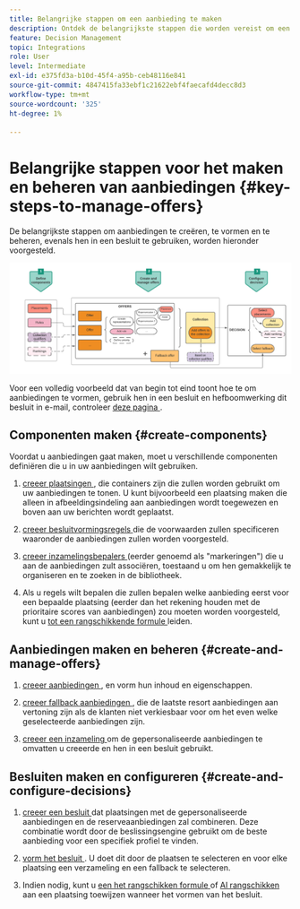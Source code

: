 ```yaml
---
title: Belangrijke stappen om een aanbieding te maken
description: Ontdek de belangrijkste stappen die worden vereist om een aanbieding tot stand te brengen
feature: Decision Management
topic: Integrations
role: User
level: Intermediate
exl-id: e375fd3a-b10d-45f4-a95b-ceb48116e841
source-git-commit: 4847415fa33ebf1c21622ebf4faecafd4decc8d3
workflow-type: tm+mt
source-wordcount: '325'
ht-degree: 1%

---
```


# Belangrijke stappen voor het maken en beheren van aanbiedingen {#key-steps-to-manage-offers}

De belangrijkste stappen om aanbiedingen te creëren, te vormen en te beheren, evenals hen in een besluit te gebruiken, worden hieronder voorgesteld.

![](../assets/offer-create-manage-process.png)

Voor een volledig voorbeeld dat van begin tot eind toont hoe te om aanbiedingen te vormen, gebruik hen in een besluit en hefboomwerking dit besluit in e-mail, controleer [ deze pagina ](../offers-e2e.md).

## Componenten maken {#create-components}

Voordat u aanbiedingen gaat maken, moet u verschillende componenten definiëren die u in uw aanbiedingen wilt gebruiken.

1. [ creeer plaatsingen ](creating-placements.md), die containers zijn die zullen worden gebruikt om uw aanbiedingen te tonen. U kunt bijvoorbeeld een plaatsing maken die alleen in afbeeldingsindeling aan aanbiedingen wordt toegewezen en boven aan uw berichten wordt geplaatst.

1. [ creeer besluitvormingsregels ](creating-decision-rules.md) die de voorwaarden zullen specificeren waaronder de aanbiedingen zullen worden voorgesteld.

1. [ creeer inzamelingsbepalers ](creating-tags.md) (eerder genoemd als &quot;markeringen&quot;) die u aan de aanbiedingen zult associëren, toestaand u om hen gemakkelijk te organiseren en te zoeken in de bibliotheek.

1. Als u regels wilt bepalen die zullen bepalen welke aanbieding eerst voor een bepaalde plaatsing (eerder dan het rekening houden met de prioritaire scores van aanbiedingen) zou moeten worden voorgesteld, kunt u [ tot een rangschikkende formule ](../ranking/create-ranking-formulas.md) leiden.

<!--
<table style="table-layout:fixed">
<tr style="border: 0;">
<td>
<img src="../../assets/do-not-localize/icon-placement.svg" width="60px">
<div>
<a href="../offer-library/creating-placements.md">Create placements</a>
</div>
<p>
</td>
<td>
<img src="../../assets/do-not-localize/icon-rules.svg" width="60px">
<div>
<a href="../offer-library/creating-decision-rules.md">Create decision rules</a>
</div>
<p>
<td>
<img src="../../assets/do-not-localize/icon-tags.svg" width="60px">
<div>
<a href="../offer-library/creating-tags.md">Create collection qualifiers</a>
</div>
<p>
</td>
<td>
<img src="../../assets/do-not-localize/icon-ranking.svg" width="60px">
<div>
<a href="../ranking/create-ranking-formulas.md">Create ranking formulas</a>
</div>
<p>
</td>
</tr>
</table>
-->

## Aanbiedingen maken en beheren {#create-and-manage-offers}

1. [ creeer aanbiedingen ](creating-personalized-offers.md), en vorm hun inhoud en eigenschappen.

1. [ creeer fallback aanbiedingen ](creating-fallback-offers.md), die de laatste resort aanbiedingen aan vertoning zijn als de klanten niet verkiesbaar voor om het even welke geselecteerde aanbiedingen zijn.

1. [ creeer een inzameling ](creating-collections.md) om de gepersonaliseerde aanbiedingen te omvatten u creeerde en hen in een besluit gebruikt.

<!--
<table style="table-layout:fixed">
<tr style="border: 0;">
<td>
<img src="../../assets/do-not-localize/icon-offer.svg" width="60px">
<div>
<a href="../offer-library/creating-personalized-offers.md">Create offers</a>
</div>
<p>
</td>
<td>
<img src="../../assets/do-not-localize/icon-fallback.svg" width="60px">
<div>
<a href="../offer-library/creating-fallback-offers.md">Create fallback offers</a>
</div>
<p>
</td>
<td>
<img src="../../assets/do-not-localize/icon-collection.svg" width="60px">
<div>
<a href="../offer-library/creating-collections.md">Create collections</a>
</div>
<p>
</td>
</tr>
</table>
-->

## Besluiten maken en configureren {#create-and-configure-decisions}

1. [ creeer een besluit ](../offer-activities/create-offer-activities.md) dat plaatsingen met de gepersonaliseerde aanbiedingen en de reserveaanbiedingen zal combineren. Deze combinatie wordt door de beslissingsengine gebruikt om de beste aanbieding voor een specifiek profiel te vinden.

1. [ vorm het besluit ](../offer-activities/create-offer-activities.md#add-decision-scopes). U doet dit door de plaatsen te selecteren en voor elke plaatsing een verzameling en een fallback te selecteren.

1. Indien nodig, kunt u [ een het rangschikken formule ](../offer-activities/configure-offer-selection.md#assign-ranking-formula) of [ AI rangschikken ](../offer-activities/configure-offer-selection.md#use-ranking-strategy) aan een plaatsing toewijzen wanneer het vormen van het besluit.

<!--
<table style="table-layout:fixed">
<tr style="border: 0;">
<td>
<img src="../../assets/do-not-localize/icon-decision.svg" width="60px">
<div>
<a href="../offer-activities/create-offer-activities.md">Create decisions</a>
</div>
<p>
</td>
<td>
<img src="../../assets/do-not-localize/icon-configure-decision.svg" width="60px">
<div>
<a href="../offer-activities/create-offer-activities.md#add-offers">Configure decisions</a>
</div>
<p>
</td>
<td>
<img src="../../assets/do-not-localize/icon-assign-ranking.svg" width="60px">
<div>
<a href="../offer-activities/configure-offer-selection.md#assign-ranking-formula">Assign ranking</a>
</div>
<p>
</td>
</tr>
</table>
-->